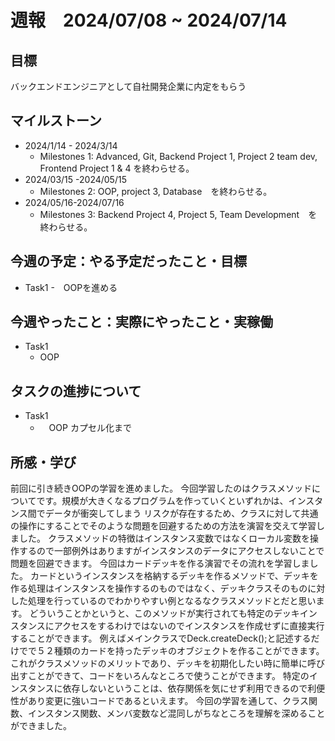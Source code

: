 # 週報　2024/07/08 ~ 2024/07/14
## 目標   
バックエンドエンジニアとして自社開発企業に内定をもらう

## マイルストーン
- 2024/1/14 - 2024/3/14
  - Milestones 1: Advanced, Git, Backend Project 1, Project 2 team dev, Frontend Project 1 & 4 を終わらせる。
- 2024/03/15 -2024/05/15
  - Milestones 2: OOP, project 3, Database　を終わらせる。
- 2024/05/16-2024/07/16
  - Milestones 3: Backend Project 4, Project 5, Team Development　を終わらせる。
   
## 今週の予定：やる予定だったこと・目標
  - Task1
    -　OOPを進める
    
## 今週やったこと：実際にやったこと・実稼働
- Task1
  - OOP

## タスクの進捗について
- Task1
  - 　OOP カプセル化まで
## 所感・学び

前回に引き続きOOPの学習を進めました。
今回学習したのはクラスメソッドについてです。規模が大きくなるプログラムを作っていくといずれかは、インスタンス間でデータが衝突してしまう
リスクが存在するため、クラスに対して共通の操作にすることでそのような問題を回避するための方法を演習を交えて学習しました。
クラスメソッドの特徴はインスタンス変数ではなくローカル変数を操作するので一部例外はありますがインスタンスのデータにアクセスしないことで問題を回避できます。
今回はカードデッキを作る演習でその流れを学習しました。
カードというインスタンスを格納するデッキを作るメソッドで、デッキを作る処理はインスタンスを操作するのものではなく、デッキクラスそのものに対した処理を行っているのでわかりやすい例となるなクラスメソッドとだと思います。
どういうことかというと、このメソッドが実行されても特定のデッキインスタンスにアクセスをするわけではないのでインスタンスを作成せずに直接実行することができます。
例えばメインクラスでDeck.createDeck();と記述するだけでで５２種類のカードを持ったデッキのオブジェクトを作ることができます。
これがクラスメソッドのメリットであり、デッキを初期化したい時に簡単に呼び出すことができて、コードをいろんなところで使うことができます。
特定のインスタンスに依存しないということは、依存関係を気にせず利用できるので利便性があり変更に強いコードであるといえます。
今回の学習を通して、クラス関数、インスタンス関数、メンバ変数など混同しがちなところを理解を深めることができました。
